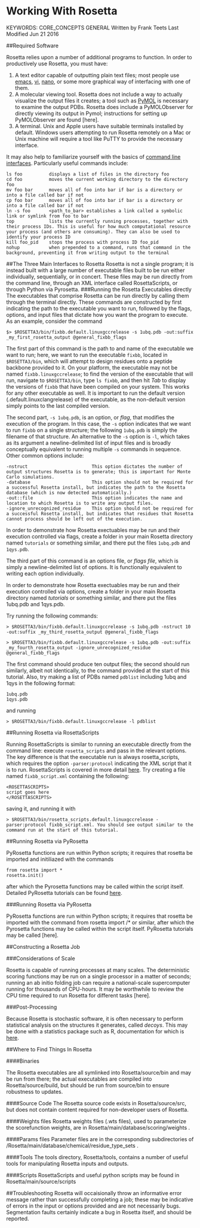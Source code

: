 # Working With Rosetta

KEYWORDS: CORE_CONCEPTS GENERAL
Written by Frank Teets
Last Modified Jun 21 2016

##Required Software

Rosetta relies upon a number of additional programs to function. In order to productively use Rosetta, you must have:

1. A text editor capable of outputting plain text files; most people use [emacs](https://www.gnu.org/software/emacs/manual/html_node/emacs/index.html), [vi](https://www.washington.edu/computing/unix/vi.html), [nano](https://www.nano-editor.org/dist/v2.0/nano.html), or some more graphical way of interfacing with one of them.
2. A molecular viewing tool. Rosetta does not include a way to actually visualize the output files it creates; a tool such as [PyMOL](https://www.pymol.org/) is necessary to examine the output PDBs. Rosetta does include a PyMOLObserver for directly viewing its output in Pymol; instructions for setting up PyMOLObserver are found [here].
3. A terminal. Unix and Apple users have suitable terminals installed by default. Windows users attempting to run Rosetta remotely on a Mac or Unix machine will require a tool like PuTTY to provide the necessary interface.

It may also help to familiarize yourself with the basics of [command line interfaces](https://bash.cyberciti.biz/guide/Main_Page). Particularly useful commands include:

	ls foo			displays a list of files in the directory foo
	cd foo			moves the current working directory to the directory foo
	mv foo bar 		moves all of foo into bar if bar is a directory or into a file called bar if not
	cp foo bar		moves all of foo into bar if bar is a directory or into a file called bar if not
	ln -s foo 		<path_to_bar> establishes a link called a symbolic link or symlink from foo to bar
	top 			lists the currently running processes, together with their process IDs. This is useful for how much computational resource your process (and others are consuming). They can also be used to identify your process ID
	kill foo_pid	stops the process with process ID foo_pid
	nohup			when prepended to a command, runs that command in the background, preventing it from writing output to the terminal
	

##The Three Main Interfaces to Rosetta
Rosetta is not a single program; it is instead built with a large number of executable files built to be run either individually, sequentially, or in concert. These files may be run directly from the command line, through an XML interface called RosettaScripts, or through Python via Pyrosetta.
###Running the Rosetta Executables directly
The executables that comprise Rosetta can be run directly by calling them through the terminal directly. These commands are constructed by first indicating the path to the executable you want to run, followed by the flags, options, and input files that dictate how you want the program to execute. 
As an example, consider the command 

	$> $ROSETTA3/bin/fixbb.default.linuxgccrelease -s 1ubq.pdb -out:suffix _my_first_rosetta_output @general_fixbb_flags

The first part of this command is the path to and name of the executable we want to run; here, we want to run the executable `fixbb`, located in `$ROSETTA3/bin`, which will attempt to design residues onto a peptide backbone provided to it. On your platform, the executable may not be named `fixbb.linuxgccrelease`; to find the version of the executable that will run, navigate to `$ROSETTA3/bin`, type `ls fixbb`, and then hit _Tab_ to display the versions of `fixbb` that have been compiled on your system. This works for any other executable as well. It is important to run the default version (<executable>.default.linuxclangrelease) of the executable, as the non-default version simply points to the last compiled version.

The second part, `-s 1ubq.pdb`, is an option, or _flag_, that modifies the execution of the program. In this case, the `-s` option indicates that we want to run `fixbb` on a single structure; the following `1ubq.pdb` is simply the filename of that structure. An alternative to the `-s` option is `-l`, which takes as its argument a newline-delimited list of input files and is broadly conceptually equivalent to running multiple `-s` commands in sequence. Other common options include:

	-nstruct						This option dictates the number of output structures Rosetta is to generate; this is important for Monte Carlo simulations.
	-database						This option should not be required for a successful Rosetta install, but indicates the path to the Rosetta database (which is now detected automatically.)
	-out::file						This option indicates the name and location to which Rosetta is to write any output files.
	-ignore_unrecognized_residue	This option should not be required for a successful Rosetta install, but indicates that residues that Rosetta cannot process should be left out of the execution.

In order to demonstrate how Rosetta exectuables may be run and their execution controlled via flags, create a folder in your main Rosetta directory named `tutorials` or something similar, and there put the files `1ubq.pdb` and `1qys.pdb`. 

The third part of this command is an options file, or *flags file*, which is simply a newline-delimited list of options. It is functionally equivalent to writing each option individually.

In order to demonstrate how Rosetta exectuables may be run and their execution controlled via options, create a folder in your main Rosetta directory named *tutorials* or something similar, and there put the files 1ubq.pdb and 1qys.pdb. 

Try running the following commands:

	> $ROSETTA3/bin/fixbb.default.linuxgccrelease -s 1ubq.pdb -nstruct 10 -out:suffix _my_third_rosetta_output @general_fixbb_flags
	
	> $ROSETTA3/bin/fixbb.default.linuxgccrelease -s 1ubq.pdb -out:suffix _my_fourth_rosetta_output -ignore_unrecognized_residue @general_fixbb_flags

The first command should produce ten output files; the second should run similarly, albeit not identically, to the command provided at the start of this tutorial.
Also, try making a list of PDBs named `pdblist` including 1ubq and 1qys in the following format:
	
	1ubq.pdb
	1qys.pdb
	
and running

	> $ROSETTA3/bin/fixbb.default.linuxgccrelease -l pdblist

##Running Rosetta via RosettaScripts

Running RosettaScripts is similar to running an executable directly from the command line: execute `rosetta_scripts` and pass in the relevant options. The key difference is that the executable run is always rosetta_scripts, which requires the option `-parser:protocol` indicating the XML script that it is to run. RosettaScripts is covered in more detail [here](). Try creating a file named `fixbb_script.xml` containing the following:

	<ROSETTASCRIPTS>
	script goes here
	</ROSETTASCRIPTS>

saving it, and running it with 

	> $ROSETTA3/bin/rosetta_scripts.default.linuxgccrelease -parser:protocol fixbb_script.xml. You should see output similar to the command run at the start of this tutorial.

##Running Rosetta via PyRosetta

PyRosetta functions are run within Python scripts; it requires that rosetta be imported and initiliazed with the commands

	from rosetta import *
	rosetta.init()
	
after which the Pyrosetta functions may be called within the script itself. Detailed PyRosetta tutorials can be found [here](http://www.pyrosetta.org/tutorials).

###Running Rosetta via PyRosetta

PyRosetta functions are run within Python scripts; it requires that rosetta be imported with the command
	from rosetta import /*
or similar, after which the Pyrosetta functions may be called within the script itself. PyRosetta tutorials may be called [here].

##Constructing a Rosetta Job

###Considerations of Scale

Rosetta is capable of running processes at many scales. The deterministic scoring functions may be run on a single processor in a matter of seconds; running an ab initio folding job can require a national-scale supercomputer running for thousands of CPU-hours. It may be worthwhile to review the CPU time required to run Rosetta for different tasks [here].

###Post-Processing

Because Rosetta is stochastic software, it is often necessary to perform statistical analysis on the structures it generates, called *decoys*. This may be done with a statistics package such as R, documentation for which is [here](https://cran.r-project.org/doc/manuals/r-release/R-intro.pdf).

##Where to Find Things In Rosetta

####Binaries

The Rosetta executables are all symlinked into Rosetta/source/bin and may be run from there; the actual executables are compiled into Rosetta/source/build, but should be run from source/bin to ensure robustness to updates.

####Source Code
The Rosetta source code exists in Rosetta/source/src, but does not contain content required for non-developer users of Rosetta.

####Weights files
Rosetta weights files (.wts files), used to parameterize the scorefunction weights, are in Rosetta/main/database/scoring/weights .

####Params files
Parameter files are in the corresponding subdirectories of /Rosetta/main/database/chemical/residue_type_sets .

####Tools
The tools directory, Rosetta/tools, contains a number of useful tools for manipulating Rosetta inputs and outputs.

####Scripts
RosettaScripts and useful python scripts may be found in Rosetta/main/source/scripts

##Troubleshooting
Rosetta will occaisionally throw an informative error message rather than successfully completing a job; these may be indicative of errors in the input or options provided and are not necessarily bugs. Segmentation faults certainly indicate a bug in Rosetta itself, and should be reported.

